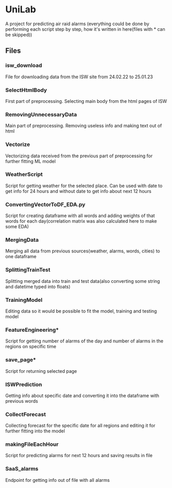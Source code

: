 # UniLab
A project for predicting air raid alarms
(everything could be done by performing each script step by step, how it's written in here(files with * can be skipped))

## Files

### isw_download

File for downloading data from the ISW site from 24.02.22 to 25.01.23

### SelectHtmlBody

First part of preprocessing. Selecting main body from the html pages of ISW

### RemovingUnnecessaryData

Main part of preprocessing. Removing useless info and making text out of html

### Vectorize

Vectorizing data received from the previous part of preprocessing for further fitting ML model 

### WeatherScript

Script for getting weather for the selected place. Can be used with date to get info for 24 hours and without date to get info about next 12 hours

### ConvertingVectorToDF_EDA.py

Script for creating dataframe with all words and adding weights of that words for each day(correlation matrix was also calculated here to make some EDA)

### MergingData

Merging all data from previous sources(weather, alarms, words, cities) to one dataframe

### SplittingTrainTest

Splitting merged data into train and test data(also converting some string and datetime typed into floats)

### TrainingModel

Editing data so it would be possible to fit the model, training and testing model

### FeatureEngineering*

Script for getting number of alarms of the day and number of alarms in the regions on specific time

### save_page*

Script for returning selected page

### ISWPrediction

Getting info about specific date and converting it into the dataframe with previous words

### CollectForecast

Collecting forecast for the specific date for all regions and editing it for further fitting into the model

### makingFileEachHour

Script for predicting alarms for next 12 hours and saving results in file 

### SaaS_alarms

Endpoint for getting info out of file with all alarms
